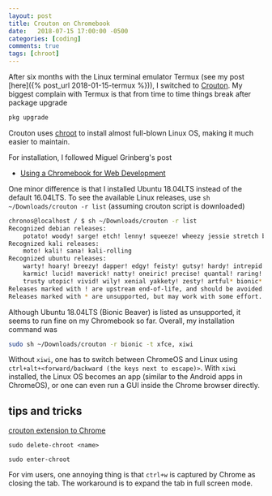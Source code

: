 ```yaml
---
layout: post
title: Crouton on Chromebook
date:   2018-07-15 17:00:00 -0500
categories: [coding]
comments: true
tags: [chroot]
---
```


After six months with the Linux terminal emulator Termux (see my post [here]({% post_url 2018-01-15-termux %})),
I switched to [Crouton](https://github.com/dnschneid/crouton).
My biggest complain with Termux is that from time to time things break after package upgrade
```bash
pkg upgrade
```

Crouton uses [chroot](https://en.wikipedia.org/wiki/Chroot) to install almost
full-blown Linux OS, making it much easier to maintain.

For installation, I followed Miguel Grinberg's post

* [Using a Chromebook for Web Development](https://blog.miguelgrinberg.com/post/using-a-chromebook-for-web-development)

One minor difference is that I installed Ubuntu 18.04LTS instead of the default 16.04LTS.
To see the available Linux releases, use `sh ~/Downloads/crouton -r list` (assuming crouton script is downloaded)

```bash
chronos@localhost / $ sh ~/Downloads/crouton -r list
Recognized debian releases:
    potato! woody! sarge! etch! lenny! squeeze! wheezy jessie stretch buster sid
Recognized kali releases:
    moto! kali! sana! kali-rolling
Recognized ubuntu releases:
    warty! hoary! breezy! dapper! edgy! feisty! gutsy! hardy! intrepid! jaunty!
    karmic! lucid! maverick! natty! oneiric! precise! quantal! raring! saucy!
    trusty utopic! vivid! wily! xenial yakkety! zesty! artful* bionic*
Releases marked with ! are upstream end-of-life, and should be avoided.
Releases marked with * are unsupported, but may work with some effort.
```

Although Ubuntu 18.04LTS (Bionic Beaver) is listed as unsupported,
it seems to run fine on my Chromebook so far.
Overall, my installation command was

```bash
sudo sh ~/Downloads/crouton -r bionic -t xfce, xiwi
```

Without `xiwi`, one has to switch between ChromeOS and Linux using `ctrl+alt+<forward/backward (the keys next to escape)>`.
With `xiwi` installed, the Linux OS becomes an app (similar to the Android apps in ChromeOS),
or one can even run a GUI inside the Chrome browser directly.

## tips and tricks

[crouton extension to Chrome](https://goo.gl/OVQOEt)

```
sudo delete-chroot <name>
```

```
sudo enter-chroot
```


For vim users, one annoying thing is that `ctrl+w` is captured by Chrome as closing the tab.
The workaround is to expand the tab in full screen mode.
